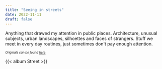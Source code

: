 ```yaml
---
title: "Seeing in streets"
date: 2022-11-11
draft: false
---
```


Anything that drawed my attention in public places.  <!--more-->
Architecture, unusual subjects, urban landscapes, silhoettes and faces of strangers. Stuff we meet in every day routines, just sometimes don't pay enough attention.

*<sub><sup>Originals can be found [here](https://bit.ly/street-photos)</sup></sub>*

{{< album Street >}}
